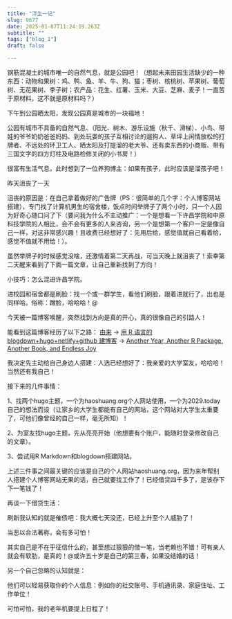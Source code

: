 ```yaml
--- 
title: "浮生一记" 
slug: 9677
date: 2025-01-07T11:24:19.263Z 
subtitle: "" 
tags: ["blog_1"] 
draft: false

--- 
```



钢筋混凝土的城市唯一的自然气息，就是公园吧！（想起未来田园生活缺少的一种东西：动物和果树：鸡、鸭、鱼、羊、牛、狗、猫；枣树、核桃树、苹果树、葡萄树、无花果树、李子树；农产品：花生、红薯、玉米、大豆、芝麻、麦子！一直苦于原材料，这不就是原材料吗？）

下午到公园晒太阳，发现公园真是城市的一块福地！

公园有城市不具备的自然气息、（阳光、树木、游乐设施（秋千、滑梯）、小鸟、带娃的爷爷奶奶爸爸妈妈、到处玩耍的孩子互相讨论的遛狗人、草坪上闲情放松的打牌者、不远处的环卫工人、晒太阳及打提溜的老大爷、还有卖东西的小商贩、带有三国文字的四方灯柱及电路检修关闭的小书房！）

很富有生活气息，此时想到了一位养狗博主：如果有孩子，此时应该是溜孩子吧！




昨天沮丧了一天

沮丧的原因是：在自己拿着做好的广告牌（PS：很简单的几个字：个人博客网站搭建），专门找了计算机男生的宿舍楼，饭点时间举牌子了两个小时，只一个人因为好奇心随口问了下（要问我为什么不主动推广：一个是想看一下许昌学院和中原科技学院的人相比，会不会有更多的人来咨询，另一个是想第一个客户一定是像自己一样，对这非常感兴趣！且收费已经想好了：先用后给，感觉值就自己看着给，感觉不值就不用给！）。

虽然举牌子的时候感觉没啥，还激情着第二天再战，可当天晚上就沮丧了！索幸第二天醒来看到了下面一篇文章，让自己重新找到了方向！

小技巧：怎么混进许昌学院。

进校园和宿舍都是刷脸：找一个或一群学生，看他们刷脸，跟着进就行了，出也是同样哈。俗称：蹭脸，哈哈哈！@




今天被一篇博客唤醒，突然找到方向是真的开心，真的很像自己的引路人！

能看到这篇博客经历了以下之路： [由来](https://yuanfan.rbind.io/posts/step-by-step/) -> [用 R 语言的 blogdown+hugo+netlify+github 建博客](https://cosx.org/2018/01/build-blog-with-blogdown-hugo-netlify-github/) -> [Another Year, Another R Package, Another Book, and Endless Joy](https://yihui.org/en/2017/12/blogdown-book/) 

我决定先主动给自己身边人搭建：人选已经想好了：我亲爱的大学室友，哈哈哈！当然还有我自己！

接下来的几件事情：

1、找两个hugo主题，一个为haoshuang.org个人网站使用，一个为2029.today自己的想法而设（让家乡的大学生都能有自己的网站，这个网站对大学生太重要了，可他们像曾经的自己一样，毫无所知）！

2、为室友找hugo主题，先从亮亮开始（他想要有个账户，能随时登录修改自己的文章）。

3、尝试用R Markdown和blogdown搭建网站。

上述三件事之间最关键的应该是自己的个人网站haoshuang.org，因为来年帮别人搭建个人博客网站无果的话，自己就要找工作了！已经借贷四千多了，是该存下下一笔钱了！




再谈一下借贷生活：

刷新我认知的就是催债吧：我大概七天没还，已经上升至个人威胁了！

当恶以合法著称，会有多可怕！

其实自己是不在乎征信什么的，甚至想过狠狠的借一笔，当老赖也不错！可有亲人就会有软肋，是真的！@或许五十岁是自己的第三春，如果没结婚的话！

另一个自己忽略的认知就是：

他们可以轻易获取你的个人信息：例如你的社交账号、手机通讯录、家庭住址、工作单位！

可怕可怕，我的老年机要提上日程了！

